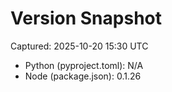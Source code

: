 # Version Snapshot

Captured: 2025-10-20 15:30 UTC

- Python (pyproject.toml): N/A
- Node (package.json):    0.1.26
